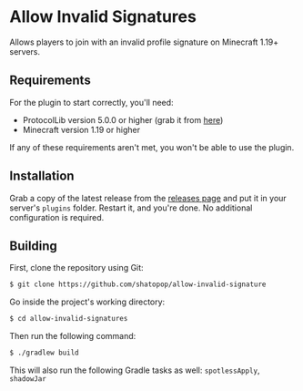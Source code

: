 # Allow Invalid Signatures
Allows players to join with an invalid profile signature on Minecraft 1.19+ servers.

## Requirements
For the plugin to start correctly, you'll need:
- ProtocolLib version 5.0.0 or higher (grab it from [here](https://ci.dmulloy2.net/job/ProtocolLib/))
- Minecraft version 1.19 or higher

If any of these requirements aren't met, you won't be able to use the plugin.

## Installation
Grab a copy of the latest release from the [releases page](https://github.com/shatopop/allow-invalid-signatures/releases) and put it in your server's `plugins` folder. Restart it, and you're done. No additional configuration is required.

## Building
First, clone the repository using Git:
```sh
$ git clone https://github.com/shatopop/allow-invalid-signature
```

Go inside the project's working directory:
```sh
$ cd allow-invalid-signatures
```

Then run the following command:
```sh
$ ./gradlew build
```

This will also run the following Gradle tasks as well: `spotlessApply`, `shadowJar`
